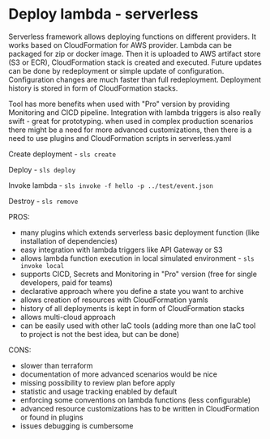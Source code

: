 # Deploy lambda - serverless

Serverless framework allows deploying functions on different providers. It works based on CloudFormation for AWS
provider. Lambda can be packaged for zip or docker image. Then it is uploaded to AWS artifact store (S3 or ECR),
CloudFormation stack is created and executed. Future updates can be done by redeployment or simple update of
configuration. Configuration changes are much faster than full redeployment. Deployment history is stored in form of
CloudFormation stacks.

Tool has more benefits when used with "Pro" version by providing Monitoring and CICD pipeline. Integration with lambda
triggers is also really swift - great for prototyping. when used in complex production scenarios there might be a need
for more advanced customizations, then there is a need to use plugins and CloudFormation scripts in serverless.yaml

Create deployment - `sls create`

Deploy - `sls deploy`

Invoke lambda - `sls invoke -f hello -p ../test/event.json`

Destroy - `sls remove`

PROS:

- many plugins which extends serverless basic deployment function (like installation of dependencies)
- easy integration with lambda triggers like API Gateway or S3
- allows lambda function execution in local simulated environment - `sls invoke local`
- supports CICD, Secrets and Monitoring in "Pro" version (free for single developers, paid for teams)
- declarative approach where you define a state you want to archive
- allows creation of resources with CloudFormation yamls
- history of all deployments is kept in form of CloudFormation stacks
- allows multi-cloud approach
- can be easily used with other IaC tools (adding more than one IaC tool to project is not the best idea, but can be
  done)

CONS:

- slower than terraform
- documentation of more advanced scenarios would be nice
- missing possibility to review plan before apply
- statistic and usage tracking enabled by default
- enforcing some conventions on lambda functions (less configurable)
- advanced resource customizations has to be written in CloudFormation or found in plugins
- issues debugging is cumbersome
